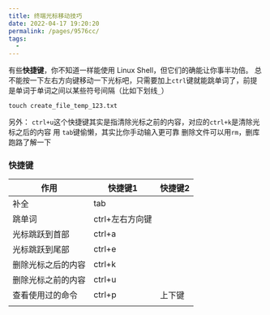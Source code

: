 ```yaml
---
title: 终端光标移动技巧
date: 2022-04-17 19:20:20
permalink: /pages/9576cc/
tags:
  - 
---
```

有些**快捷键**，你不知道一样能使用 Linux Shell，但它们的确能让你事半功倍。
总不能按一下左右方向键移动一下光标吧，只需要加上`ctrl`键就能跳单词了，前提是单词于单词之间以某些符号间隔（比如下划线`_`）
```shell
touch create_file_temp_123.txt
```
另外：
`ctrl+u`这个快捷键其实是指清除光标之前的内容，对应的`ctrl+k`是清除光标之后的内容
用 `tab`键偷懒，其实比你手动输入更可靠
删除文件可以用`rm`，删库跑路了解一下
### 快捷键
| 作用 | 快捷键1 | 快捷键2 |
| --- | --- | --- |
| 补全 | tab |  |
| 跳单词 | ctrl+左右方向键 |  |
| 光标跳跃到首部 | ctrl+a |  |
| 光标跳跃到尾部 | ctrl+e |  |
| 删除光标之后的内容 | ctrl+k |  |
| 删除光标之前的内容 | ctrl+u |  |
| 查看使用过的命令 | ctrl+p | 上下键 |
|  |  |  |

